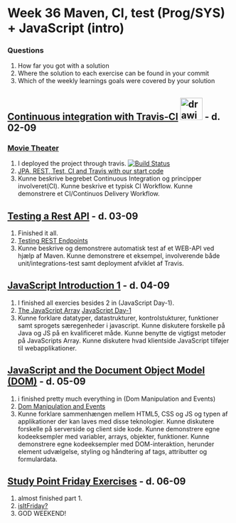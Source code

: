 # Week 36 Maven, CI, test (Prog/SYS) + JavaScript (intro)

### Questions
1.  How far you got with a solution
2.  Where the solution to each exercise can be found in your commit
3.  Which of the weekly learnings goals were covered by your solution

## [Continuous integration with Travis-CI](https://dat3-2019fall.netlify.com/Flow-1/week3/02-09-2019/) <img src="https://res-5.cloudinary.com/crunchbase-production/image/upload/c_lpad,h_256,w_256,f_auto,q_auto:eco/v1437657351/n1u0kd6v6mdbmdomuviq.png" alt="drawing" width="50"/> - d. 02-09

### [Movie Theater](https://thedanishwonder.com/movie-database/)
1.  I deployed the project through travis. [![Build Status](https://travis-ci.org/TheDanishWonder/Movie-Database.svg?branch=master)](https://travis-ci.org/TheDanishWonder/Movie-Database)
2.  [JPA, REST, Test, CI and Travis with our start code](https://github.com/TheDanishWonder/Movie-Database)
3.  Kunne beskrive begrebet Continuous Integration og principper involveret(CI).
    Kunne beskrive et typisk CI Workflow.
    Kunne demonstrere et CI/Continuos Delivery Workflow.
    
    
## [Testing a Rest API](https://dat3-2019fall.netlify.com/Flow-1/week3/03-09-2019/) - d. 03-09

1.  Finished it all.
2.  [Testing REST Endpoints](https://github.com/TheDanishWonder/Week-36/tree/master/01-mondayAndTuesday-exercises/movie-database)
3.  Kunne beskrive og demonstrere automatisk test af et WEB-API ved hjælp af Maven.
    Kunne demonstrere et eksempel, involverende både unit/integrations-test samt deployment afviklet af Travis.
    

## [JavaScript Introduction 1](https://dat3-2019fall.netlify.com/Flow-1/week3/04-09-2019/) - d. 04-09

1.  I finished all exercies besides 2 in (JavaScript Day-1).
2.  [The JavaScript Array](https://github.com/TheDanishWonder/Week-36/blob/master/02-wednesday-exercises/js_day1/src/theJsArray.js)
    [JavaScript Day-1](https://github.com/TheDanishWonder/Week-36/blob/master/02-wednesday-exercises/js_day1/src/jsFuncAndCb.js)
3.  Kunne forklare datatyper, datastrukturer, kontrolstukturer, funktioner samt sprogets særegenheder i javascript.
    Kunne diskutere forskelle på Java og JS på en kvalificeret måde.
    Kunne benytte de vigtigst metoder på JavaScripts Array.
    Kunne diskutere hvad klientside JavaScript tilføjer til webapplikationer.
    
    
## [JavaScript and the Document Object Model (DOM)](https://dat3-2019fall.netlify.com/Flow-1/week3/05-09-2019/) - d. 05-09

1.  i finished pretty much everything in (Dom Manipulation and Events)
2.  [Dom Manipulation and Events](https://github.com/TheDanishWonder/Week-36/tree/master/03-thursday-exercises/fetchAndDOM/public_html)
3.  Kunne forklare sammenhængen mellem HTML5, CSS og JS og typen af applikationer der kan laves med disse teknologier.
    Kunne diskutere forskelle på serverside og client side kode.
    Kunne demonstrere egne kodeeksempler med variabler, arrays, objekter, funktioner.
    Kunne demonstrere egne kodeeksempler med DOM-interaktion, herunder element udvælgelse, styling og håndtering af tags, attributter og     formulardata.

## [Study Point Friday Exercises](https://dat3-2019fall.netlify.com/Flow-1/week3/SP3/) - d. 06-09

1. almost finished part 1.
2. [isItFriday?](http://isitfriday.org/)
3. GOD WEEKEND!
